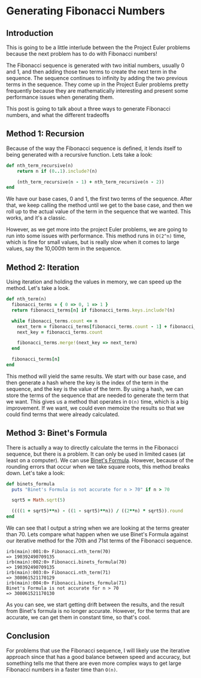 # Generating Fibonacci Numbers

## Introduction

This is going to be a little interlude between the the Project Euler problems because the next problem has to do with Fibonacci numbers! 

The Fibonacci sequence is generated with two initial numbers, usually 0 and 1, and then adding those two terms to create the next term in the sequence. The sequence continues to infinity by adding the two previous terms in the sequence. They come up in the Project Euler problems pretty frequently because they are mathematically interesting and present some performance issues when generating them.

This post is going to talk about a three ways to generate Fibonacci numbers, and what the different tradeoffs 

## Method 1: Recursion

Because of the way the Fibonacci sequence is defined, it lends itself to being generated with a recursive function. Lets take a look:

```ruby
def nth_term_recursive(n)
    return n if (0..1).include?(n)

    (nth_term_recursive(n - 1) + nth_term_recursive(n - 2))
end
```

We have our base cases, 0 and 1, the first two terms of the sequence. After that, we keep calling the method until we get to the base case, and then we roll up to the actual value of the term in the sequence that we wanted. This works, and it's a classic.

However, as we get more into the project Euler problems, we are going to run into some issues with performance. This method runs in `O(2^n)` time, which is fine for small values, but is really slow when it comes to large values, say the 10,000th term in the sequence.

## Method 2: Iteration

Using iteration and holding the values in memory, we can speed up the method. Let's take a look.

```ruby
def nth_term(n)
  fibonacci_terms = { 0 => 0, 1 => 1 }
  return fibonacci_terms[n] if fibonacci_terms.keys.include?(n)

  while fibonacci_terms.count <= n
    next_term = fibonacci_terms[fibonacci_terms.count - 1] + fibonacci_terms[fibonacci_terms.count - 2]
    next_key = fibonacci_terms.count

    fibonacci_terms.merge!(next_key => next_term)
  end

  fibonacci_terms[n]
end
```

This method will yield the same results. We start with our base case, and then generate a hash where the key is the index of the term in the sequence, and the key is the value of the term. By using a hash, we can store the terms of the sequence that are needed to generate the term that we want. This gives us a method that operates in `O(n)` time, which is a big improvement. If we want, we could even memoize the results so that we could find terms that were already calculated.

## Method 3: Binet's Formula

There is actually a way to directly calculate the terms in the Fibonacci sequence, but there is a problem. It can only be used in limited cases (at least on a computer). We can use [Binet's Formula](https://mathworld.wolfram.com/BinetsFibonacciNumberFormula.html). However, because of the rounding errors that occur when we take square roots, this method breaks down. Let's take a look:

```ruby
def binets_formula
  puts "Binet's Formula is not accurate for n > 70" if n > 70

  sqrt5 = Math.sqrt(5)

  ((((1 + sqrt5)**n) - ((1 - sqrt5)**n)) / ((2**n) * sqrt5)).round
end
```

We can see that I output a string when we are looking at the terms greater than 70. Lets compare what happen when we use Binet's Formula against our iterative method for the 70th and 71st terms of the Fibonacci sequence.

```
irb(main):001:0> Fibonacci.nth_term(70)
=> 190392490709135
irb(main):002:0> Fibonacci.binets_formula(70)
=> 190392490709135
irb(main):003:0> Fibonacci.nth_term(71)
=> 308061521170129
irb(main):004:0> Fibonacci.binets_formula(71)
Binet's Formula is not accurate for n > 70
=> 308061521170130
```

As you can see, we start getting drift between the results, and the result from Binet's formula is no longer accurate.
However, for the terms that are accurate, we can get them in constant time, so that's cool. 

## Conclusion

For problems that use the Fibonacci sequence, I will likely use the iterative approach since that has a good balance between speed and accuracy, but something tells me that there are even more complex ways to get large Fibonacci numbers in a faster time than `O(n)`.
